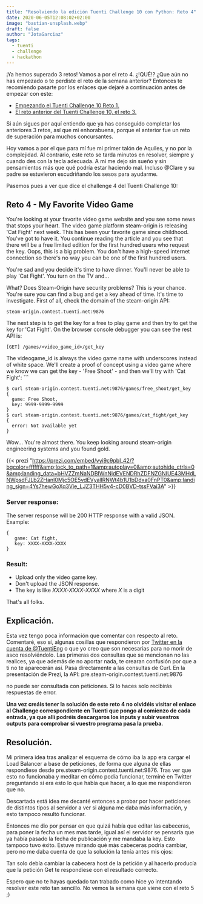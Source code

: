 ```yaml
---
title: "Resolviendo la edición Tuenti Challenge 10 con Python: Reto 4"
date: 2020-06-05T12:08:02+02:00
image: "bastian-unsplash.webp"
draft: false
author: "JotaGarciaz"
tags:
  - tuenti
  - challenge
  - hackathon
---
```


¡Ya hemos superado 3 retos! Vamos a por el reto 4. ¿!QUÉ!? ¿Que aún no has empezado o te perdiste el reto de la semana anterior? Entonces te recomiendo pasarte por los enlaces que dejaré a continuación antes de empezar con este:

- [Empezando el Tuenti Challenge 10 Reto 1.](../tuenti-challenge-10-reto-1/)
- [El reto anterior del Tuenti Challenge 10, el reto 3.](../tuenti-challenge-10-reto-3/)

Si aún sigues por aquí entiendo que ya has conseguido completar los anteriores 3 retos, así que mi enhorabuena, porque el anterior fue un reto de superación para muchos concursantes.

Hoy vamos a por el que para mí fue mi primer talón de Aquiles, y no por la complejidad. Al contrario, este reto se tarda minutos en resolver, siempre y cuando des con la tecla adecuada. A mí me dejo sin sueño y sin pensamientos más que qué podría estar haciendo mal. Incluso @Clare y su padre se estuvieron escudriñando los sesos para ayudarme.

Pasemos pues a ver que dice el challenge 4 del Tuenti Challenge 10:

## **Reto 4** - My Favorite Video Game

You\'re looking at your favorite video game website and you see some news that stops your heart. The video game platform steam-origin is releasing \'Cat Fight\' next week. This has been your favorite game since childhood. You\'ve got to have it. You continue reading the article and you see that there will be a free limited edition for the first hundred users who request the key. Oops, this is a big problem. You don\'t have a high-speed internet connection so there\'s no way you can be one of the first hundred users.

You\'re sad and you decide it\'s time to have dinner. You\'ll never be able to play \'Cat Fight\'. You turn on the TV and...

What? Does Steam-Origin have security problems? This is your chance. You\'re sure you can find a bug and get a key ahead of time. It\'s time to investigate. First of all, check the domain of the steam-origin API:

```
steam-origin.contest.tuenti.net:9876
```

The next step is to get the key for a free to play game and then try to get the key for \'Cat Fight\'. On the browser console debugger you can see the rest API is:

```
[GET] /games/<video_game_id>/get_key
```

The videogame_id is always the video game name with underscores instead of white space. We\'ll create a proof of concept using a video game where we know we can get the key - \'Free Shoot\' - and then we\'ll try with \'Cat Fight\': ```

```
$ curl steam-origin.contest.tuenti.net:9876/games/free_shoot/get_key
{
  game: Free Shoot,
  key: 9999-9999-9999
}
$ curl steam-origin.contest.tuenti.net:9876/games/cat_fight/get_key
{
  error: Not available yet
}
```

Wow... You\'re almost there. You keep looking around steam-origin engineering systems and you found gold.

{{< prezi "https://prezi.com/embed/vyi9c9pbl_42/?bgcolor=ffffff&amp;lock_to_path=1&amp;autoplay=0&amp;autohide_ctrls=0&amp;landing_data=bHVZZmNaNDBIWnNjdEVENDRhZDFNZGNIUE43MHdLNWpsdFJLb2ZHanI0Mjc5OE5vdEVyallRNWt4b1U1bDdxa0FnPT0&amp;landing_sign=4Ys7hewGoXq3Vie_LJZ3THH5v4-cD0BVD-tssFVai3A" >}}

### Server response:

The server response will be 200 HTTP response with a valid JSON. Example:

```
{
   game: Cat fight,
   key: XXXX-XXXX-XXXX
}
```

### Result:

- Upload only the video game key.
- Don\'t upload the JSON response.
- The key is like _XXXX-XXXX-XXXX_ where _X_ is a digit

That\'s all folks.

## Explicación.

Esta vez tengo poca información que comentar con respecto al reto. Comentaré, eso sí, algunas cosillas que respondieron por [Twitter en la cuenta de @TuentiEng](https://twitter.com/TuentiEng) o que yo creo que son necesarias para no morir de asco resolviéndolo. Las primeras dos consultas que se mencionan no las realices, ya que además de no aportar nada, te crearan confusión por que a ti no te aparecerán así. Pasa directamente a las consultas de Curl. En la presentación de Prezi, la API: pre.steam-origin.contest.tuenti.net:9876

no puede ser consultada con peticiones. Si lo haces solo recibirás respuestas de error.

**Una vez creáis tener la solución de este reto 4 no olvidéis visitar el enlace al Challenge correspondiente en Tuenti que pongo al comienzo de cada entrada, ya que allí podréis descargaros los inputs y subir vuestros outputs para comprobar si vuestro programa pasa la prueba.**

## Resolución.

Mi primera idea tras analizar el esquema de cómo iba la app era cargar el Load Balancer a base de peticiones, de forma que alguna de ellas respondiese desde pre.steam-origin.contest.tuenti.net:9876. Tras ver que esto no funcionaba y meditar en cómo podía funcionar, terminé en Twitter preguntando si era esto lo que había que hacer, a lo que me respondieron que no.

Descartada está idea me decanté entonces a probar por hacer peticiones de distintos tipos al servidor a ver si alguna me daba más información, y esto tampoco resultó funcionar.

Entonces me dio por pensar en que quizá había que editar las cabeceras, para poner la fecha un mes mas tarde, igual así el servidor se pensaría que ya había pasado la fecha de publicación y me mandaba la key. Esto tampoco tuvo éxito. Estuve mirando qué más cabeceras podría cambiar, pero no me daba cuenta de que la solución la tenía antes mis ojos:

Tan solo debía cambiar la cabecera host de la petición y al hacerlo producía que la petición Get te respondiese con el resultado correcto.

Espero que no te hayas quedado tan trabado como hice yo intentando resolver este reto tan sencillo. No vemos la semana que viene con el reto 5 ;)

